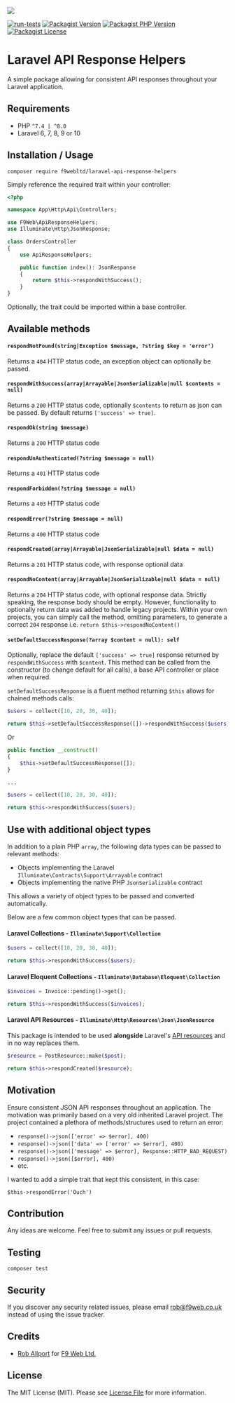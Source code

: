 ![](https://banners.beyondco.de/Laravel%20API%20Response%20Helpers.png?theme=light&packageManager=composer+require&packageName=f9webltd%2Flaravel-api-response-helpers&pattern=brickWall&style=style_1&description=Generate+consistent+API+responses+for+your+Laravel+application&md=1&showWatermark=0&fontSize=100px&images=code)

[![run-tests](https://img.shields.io/github/workflow/status/f9webltd/laravel-api-response-helpers/run-tests?style=flat-square)](https://github.com/f9webltd/laravel-api-response-helpers/actions)
[![Packagist Version](https://img.shields.io/packagist/v/f9webltd/laravel-api-response-helpers?style=flat-square)](https://packagist.org/packages/f9webltd/laravel-api-response-helpers)
[![Packagist PHP Version](
https://img.shields.io/packagist/php-v/f9webltd/laravel-api-response-helpers?style=flat-square)](https://packagist.org/packages/f9webltd/laravel-api-response-helpers)
[![Packagist License](https://img.shields.io/packagist/l/f9webltd/laravel-api-response-helpers?style=flat-square)](https://packagist.org/packages/f9webltd/laravel-api-response-helpers)


# Laravel API Response Helpers

A simple package allowing for consistent API responses throughout your Laravel application.

## Requirements

- PHP `^7.4 | ^8.0`
- Laravel 6, 7, 8, 9 or 10

## Installation / Usage

`composer require f9webltd/laravel-api-response-helpers`


Simply reference the required trait within your controller:

```php
<?php

namespace App\Http\Api\Controllers;

use F9Web\ApiResponseHelpers;
use Illuminate\Http\JsonResponse;

class OrdersController
{
    use ApiResponseHelpers;

    public function index(): JsonResponse
    {
        return $this->respondWithSuccess();
    }
}
```

Optionally, the trait could be imported within a base controller.

## Available methods

#### `respondNotFound(string|Exception $message, ?string $key = 'error')`

Returns a `404` HTTP status code, an exception object can optionally be passed.

#### `respondWithSuccess(array|Arrayable|JsonSerializable|null $contents = null)`

Returns a `200` HTTP status code, optionally `$contents` to return as json can be passed. By default returns `['success' => true]`.

#### `respondOk(string $message)`

Returns a `200` HTTP status code

#### `respondUnAuthenticated(?string $message = null)`

Returns a `401` HTTP status code

#### `respondForbidden(?string $message = null)`

Returns a `403` HTTP status code

#### `respondError(?string $message = null)`

Returns a `400` HTTP status code

#### `respondCreated(array|Arrayable|JsonSerializable|null $data = null)`

Returns a `201` HTTP status code, with response optional data

#### `respondNoContent(array|Arrayable|JsonSerializable|null $data = null)`

Returns a `204` HTTP status code, with optional response data. Strictly speaking, the response body should be empty. However, functionality to optionally return data was added to handle legacy projects. Within your own projects, you can simply call the method, omitting parameters, to generate a correct `204` response i.e. `return $this->respondNoContent()`

#### `setDefaultSuccessResponse(?array $content = null): self`

Optionally, replace the default `['success' => true]` response returned by `respondWithSuccess` with `$content`. This method can be called from the constructor (to change default for all calls), a base API controller or place when required. 

`setDefaultSuccessResponse` is a fluent method returning `$this` allows for chained methods calls:

```php
$users = collect([10, 20, 30, 40]);

return $this->setDefaultSuccessResponse([])->respondWithSuccess($users);
```

Or
```php
public function __construct()
{
    $this->setDefaultSuccessResponse([]);
}

...

$users = collect([10, 20, 30, 40]);

return $this->respondWithSuccess($users);
```


## Use with additional object types

In addition to a plain PHP `array`, the following data types can be passed to relevant methods:

- Objects implementing the Laravel `Illuminate\Contracts\Support\Arrayable` contract
- Objects implementing the native PHP `JsonSerializable` contract

This allows a variety of object types to be passed and converted automatically.

Below are a few common object types that can be passed.

#### Laravel Collections - `Illuminate\Support\Collection`

```php
$users = collect([10, 20, 30, 40]);

return $this->respondWithSuccess($users);
```

#### Laravel Eloquent Collections - `Illuminate\Database\Eloquent\Collection`

```php
$invoices = Invoice::pending()->get();

return $this->respondWithSuccess($invoices);
```

#### Laravel API Resources - `Illuminate\Http\Resources\Json\JsonResource`

This package is intended to be used **alongside** Laravel's  [API resources](https://laravel.com/docs/8.x/eloquent-resources) and in no way replaces them.

```php
$resource = PostResource::make($post);

return $this->respondCreated($resource);
```

## Motivation

Ensure consistent JSON API responses throughout an application. The motivation was primarily based on a very old inherited Laravel project. The project contained a plethora of methods/structures used to return an error:

- `response()->json(['error' => $error], 400)`
- `response()->json(['data' => ['error' => $error], 400)`
- `response()->json(['message' => $error], Response::HTTP_BAD_REQUEST)`
- `response()->json([$error], 400)`
- etc.

I wanted to add a simple trait that kept this consistent, in this case:

`$this->respondError('Ouch')`

## Contribution

Any ideas are welcome. Feel free to submit any issues or pull requests.

## Testing

`composer test`

## Security

If you discover any security related issues, please email rob@f9web.co.uk instead of using the issue tracker.

## Credits

- [Rob Allport](https://github.com/ultrono) for [F9 Web Ltd.](https://www.f9web.co.uk)

## License

The MIT License (MIT). Please see [License File](LICENSE) for more information.
